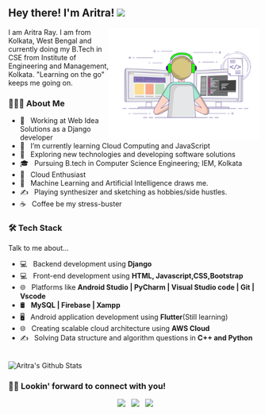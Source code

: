 <h2> Hey there! I'm Aritra! <img src="https://github.com/souvikguria98/souvikguria98/blob/master/Hi.gif" width="25"></h2>
<img align="right" alt="GIF" src="https://raw.githubusercontent.com/devSouvik/devSouvik/master/gif3.gif" width="300"/>

I am Aritra Ray. I am from Kolkata, West Bengal and currently doing my B.Tech in CSE from Institute of Engineering and Management, Kolkata. "Learning on the go" keeps me going on.

<h3> 👨🏻‍💻 About Me </h3>

- 💼 &nbsp; Working at Web Idea Solutions as a Django developer
- 🔭 &nbsp; I’m currently learning Cloud Computing and JavaScript
- 🤔 &nbsp; Exploring new technologies and developing software solutions 
- 🎓 &nbsp; Pursuing B.tech in Computer Science Engineering; IEM, Kolkata
- 💼 &nbsp; Cloud Enthusiast
- 💼 &nbsp; Machine Learning and Artificial Intelligence draws me.
- ✍️ &nbsp; Playing synthesizer and sketching as hobbies/side hustles.
- ☕ &nbsp; Coffee be my stress-buster

<h3> 🛠 Tech Stack </h3>

Talk to me about...
- 💻 &nbsp; Backend development using **Django**
- 💻 &nbsp; Front-end development using **HTML, Javascript,CSS,Bootstrap**
- 🌐 &nbsp; Platforms like **Android Studio | PyCharm | Visual Studio code | Git | Vscode**
- 🛢 &nbsp; **MySQL | Firebase | Xampp**
- 🖥 &nbsp; Android application development using **Flutter**(Still learning)
- 🌐 &nbsp; Creating scalable cloud architecture using **AWS Cloud**
- ✍️ &nbsp; Solving Data structure and algorithm questions in **C++ and Python**

<br>
<img align="center" src="https://github-readme-stats.vercel.app/api?username=aritra31&include_all_commits=true&count_private=true&show_icons=true&line_height=20&title_color=d3d3d3&icon_color=000000&text_color=D3D3D3&bg_color=0,000000,110d34" alt="Aritra's Github Stats">
</br>

<!--[![Top Langs](https://github-readme-stats.vercel.app/api/top-langs/?username=aritra31&layout=compact&text_color=daf7dc&bg_color=110d34)](https://github.com/aritra31/github-readme-stats)-->


<h3> 🤝🏻 Lookin' forward to connect with you! </h3>
<p align="center">
&nbsp; <a href="https://www.instagram.com/_aritra.ray_/" target="_blank" rel="noopener noreferrer"><img src="https://img.icons8.com/plasticine/100/000000/instagram-new.png" width="50" /></a>  
&nbsp; <a href="https://www.linkedin.com/in/aritraray/" target="_blank" rel="noopener noreferrer"><img src="https://img.icons8.com/plasticine/100/000000/linkedin.png" width="50" /></a>
&nbsp; <a href="mailto:aritra805@gmail.com" target="_blank" rel="noopener noreferrer"><img src="https://img.icons8.com/plasticine/100/000000/gmail.png"  width="50" /></a>
</p>
